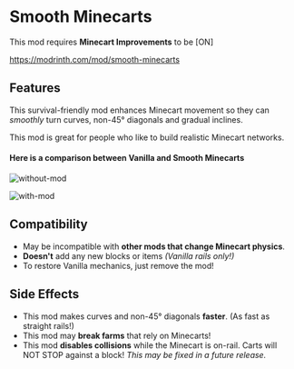# Smooth Minecarts
This mod requires **Minecart Improvements** to be [ON]

https://modrinth.com/mod/smooth-minecarts

## Features
This survival-friendly mod enhances Minecart movement so they can _smoothly_ turn curves, non-45° diagonals and gradual inclines.

This mod is great for people who like to build realistic Minecart networks.

#### Here is a comparison between Vanilla and Smooth Minecarts

![without-mod](https://github.com/user-attachments/assets/e9ac13fb-8b82-43a8-a869-6984481c7ad2)

![with-mod](https://github.com/user-attachments/assets/61c9abd8-d4f3-4e15-a32f-909ee82fbfeb)

## Compatibility
- May be incompatible with **other mods that change Minecart physics**.
- **Doesn't** add any new blocks or items _(Vanilla rails only!)_
- To restore Vanilla mechanics, just remove the mod!

## Side Effects
- This mod makes curves and non-45° diagonals **faster**. (As fast as straight rails!)
- This mod may **break farms** that rely on Minecarts!
- This mod **disables collisions** while the Minecart is on-rail. Carts will NOT STOP against a block! _This may be fixed in a future release._
